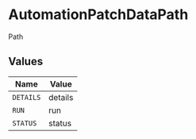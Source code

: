 # AutomationPatchDataPath

Path


## Values

| Name      | Value     |
| --------- | --------- |
| `DETAILS` | details   |
| `RUN`     | run       |
| `STATUS`  | status    |